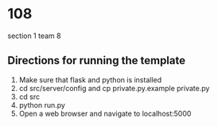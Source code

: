 # 108
section 1 team 8

## Directions for running the template
1. Make sure that flask and python is installed
2. cd src/server/config and cp private.py.example private.py
3. cd src
4. python run.py
5. Open a web browser and navigate to localhost:5000